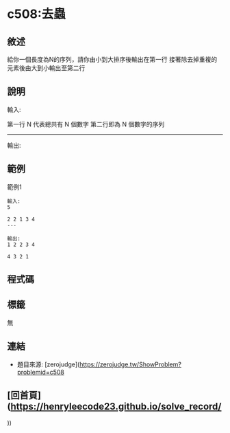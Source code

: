 
# c508:去蟲

## 敘述

給你一個長度為N的序列，請你由小到大排序後輸出在第一行
接著除去掉重複的元素後由大到小輸出至第二行


## 說明

輸入:

第一行 N 代表總共有 N 個數字
第二行即為 N 個數字的序列

---

輸出:



## 範例
範例1

```
輸入:
5
2 2 1 3 4
---

輸出:
1 2 2 3 4
4 3 2 1
```
## 程式碼
## 標籤

無

## 連結
- 題目來源: [zerojudge](https://zerojudge.tw/ShowProblem?problemid=c508

## [回首頁](https://henryleecode23.github.io/solve_record/
))
